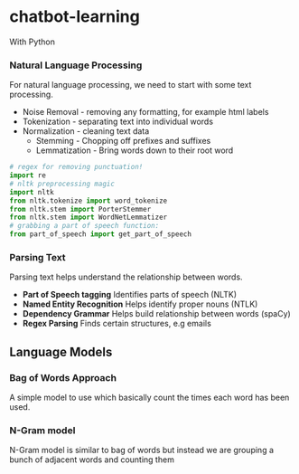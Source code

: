 # chatbot-learning

With Python

### Natural Language Processing

For natural language processing, we need to start with some text processing.

* Noise Removal - removing any formatting, for example html labels
* Tokenization - separating text into individual words
* Normalization - cleaning text data
   * Stemming - Chopping off prefixes and suffixes
   * Lemmatization - Bring words down to their root word
```python
# regex for removing punctuation!
import re
# nltk preprocessing magic
import nltk
from nltk.tokenize import word_tokenize
from nltk.stem import PorterStemmer
from nltk.stem import WordNetLemmatizer
# grabbing a part of speech function:
from part_of_speech import get_part_of_speech
```

### Parsing Text

Parsing text helps understand the relationship between words.

* **Part of Speech tagging** Identifies parts of speech (NLTK)
* **Named Entity Recognition** Helps identify proper nouns (NTLK)
* **Dependency Grammar** Helps build relationship between words (spaCy)
* **Regex Parsing** Finds certain structures, e.g emails

## Language Models

### Bag of Words Approach
A simple model to use which basically count the times each word has been used.

### N-Gram model
N-Gram model is similar to bag of words but instead we are grouping a bunch of adjacent words and counting them
